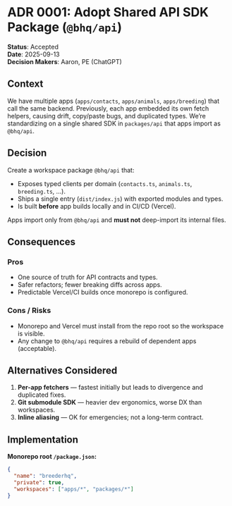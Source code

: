 # ADR 0001: Adopt Shared API SDK Package (`@bhq/api`)

**Status**: Accepted  
**Date**: 2025-09-13  
**Decision Makers**: Aaron, PE (ChatGPT)

## Context
We have multiple apps (`apps/contacts`, `apps/animals`, `apps/breeding`) that call the same backend. Previously, each app embedded its own fetch helpers, causing drift, copy/paste bugs, and duplicated types. We’re standardizing on a single shared SDK in `packages/api` that apps import as `@bhq/api`.

## Decision
Create a workspace package `@bhq/api` that:
- Exposes typed clients per domain (`contacts.ts`, `animals.ts`, `breeding.ts`, …).
- Ships a single entry (`dist/index.js`) with exported modules and types.
- Is built **before** app builds locally and in CI/CD (Vercel).

Apps import only from `@bhq/api` and **must not** deep-import its internal files.

## Consequences
### Pros
- One source of truth for API contracts and types.
- Safer refactors; fewer breaking diffs across apps.
- Predictable Vercel/CI builds once monorepo is configured.

### Cons / Risks
- Monorepo and Vercel must install from the repo root so the workspace is visible.
- Any change to `@bhq/api` requires a rebuild of dependent apps (acceptable).

## Alternatives Considered
1. **Per-app fetchers** — fastest initially but leads to divergence and duplicated fixes.
2. **Git submodule SDK** — heavier dev ergonomics, worse DX than workspaces.
3. **Inline aliasing** — OK for emergencies; not a long-term contract.

## Implementation
**Monorepo root `/package.json`:**
```json
{
  "name": "breederhq",
  "private": true,
  "workspaces": ["apps/*", "packages/*"]
}
